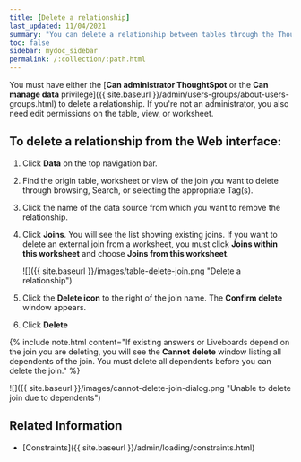 ```yaml
---
title: [Delete a relationship]
last_updated: 11/04/2021
summary: "You can delete a relationship between tables through the ThoughtSpot application."
toc: false
sidebar: mydoc_sidebar
permalink: /:collection/:path.html
---
```

You must have either the [**Can administrator ThoughtSpot** or the **Can manage data** privilege]({{ site.baseurl }}/admin/users-groups/about-users-groups.html) to delete a relationship. If you're not an administrator, you also need edit permissions on the table, view, or worksheet.

## To delete a relationship from the Web interface:

1. Click **Data** on the top navigation bar.

2. Find the origin table, worksheet or view of the join you want to delete through browsing, Search, or selecting the appropriate Tag(s).

3. Click the name of the data source from which you want to remove the relationship.

4. Click **Joins**. You will see the list showing existing joins. If you want to delete an external join from a worksheet, you must click **Joins within this worksheet** and choose **Joins from this worksheet**.

     ![]({{ site.baseurl }}/images/table-delete-join.png "Delete a relationship")

5. Click the **Delete icon** to the right of the join name. The **Confirm delete** window appears.

6. Click **Delete**

{% include note.html content="If existing answers or Liveboards depend on the join you are deleting, you will see the **Cannot delete** window listing all dependents of the join. You must delete all dependents before you can delete the join." %}

  ![]({{ site.baseurl }}/images/cannot-delete-join-dialog.png "Unable to delete join due to dependents")

## Related Information

-   [Constraints]({{ site.baseurl }}/admin/loading/constraints.html)
